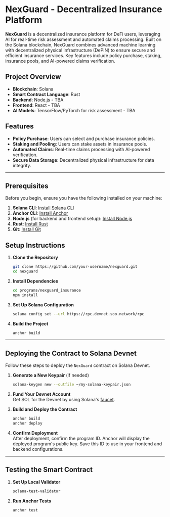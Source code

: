 # NexGuard - Decentralized Insurance Platform

**NexGuard** is a decentralized insurance platform for DeFi users, leveraging AI for real-time risk assessment and automated claims processing. Built on the Solana blockchain, NexGuard combines advanced machine learning with decentralized physical infrastructure (DePIN) to ensure secure and efficient insurance services. Key features include policy purchase, staking, insurance pools, and AI-powered claims verification.

## Project Overview

- **Blockchain**: Solana
- **Smart Contract Language**: Rust
- **Backend**: Node.js - TBA
- **Frontend**: React - TBA
- **AI Models**: TensorFlow/PyTorch for risk assessment - TBA

## Features

- **Policy Purchase**: Users can select and purchase insurance policies.
- **Staking and Pooling**: Users can stake assets in insurance pools.
- **Automated Claims**: Real-time claims processing with AI-powered verification.
- **Secure Data Storage**: Decentralized physical infrastructure for data integrity.

---

## Prerequisites

Before you begin, ensure you have the following installed on your machine:

1. **Solana CLI**: [Install Solana CLI](https://docs.solana.com/cli/install-solana-cli-tools)
2. **Anchor CLI**: [Install Anchor](https://project-serum.github.io/anchor/getting-started/installation.html)
3. **Node.js** (for backend and frontend setup): [Install Node.js](https://nodejs.org/)
4. **Rust**: [Install Rust](https://www.rust-lang.org/tools/install)
5. **Git**: [Install Git](https://git-scm.com/)

## Setup Instructions

1. **Clone the Repository**
   ```bash
   git clone https://github.com/your-username/nexguard.git
   cd nexguard
   ```

2. **Install Dependencies**
   ```bash
   cd programs/nexguard_insurance
   npm install
   ```

3. **Set Up Solana Configuration**
   ```bash
   solana config set --url https://rpc.devnet.soo.network/rpc
   ```

4. **Build the Project**
   ```bash
   anchor build
   ```

---

## Deploying the Contract to Solana Devnet

Follow these steps to deploy the `NexGuard` contract on Solana Devnet.

1. **Generate a New Keypair** (if needed)
   ```bash
   solana-keygen new --outfile ~/my-solana-keypair.json
   ```

2. **Fund Your Devnet Account**  
   Get SOL for the Devnet by using Solana's [faucet](https://solfaucet.com/).

3. **Build and Deploy the Contract**
   ```bash
   anchor build
   anchor deploy
   ```

4. **Confirm Deployment**  
   After deployment, confirm the program ID. Anchor will display the deployed program's public key. Save this ID to use in your frontend and backend configurations.

---

## Testing the Smart Contract

1. **Set Up Local Validator**
   ```bash
   solana-test-validator
   ```

2. **Run Anchor Tests**
   ```bash
   anchor test
   ```

